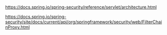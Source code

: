 https://docs.spring.io/spring-security/reference/servlet/architecture.html

https://docs.spring.io/spring-security/site/docs/current/api/org/springframework/security/web/FilterChainProxy.html




